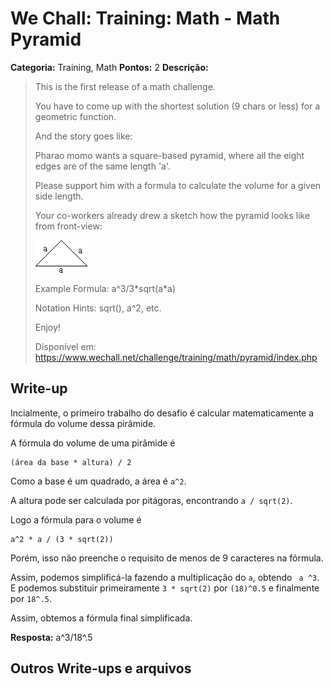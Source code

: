 # We Chall: Training: Math - Math Pyramid
**Categoria:** Training, Math
**Pontos:** 2
**Descrição:**

>This is the first release of a math challenge.
>
>You have to come up with the shortest solution (9 chars or less) for a geometric function.
>
>And the story goes like:
>
>Pharao momo wants a square-based pyramid, where all the eight edges are of the same length 'a'.
>
>Please support him with a formula to calculate the volume for a given side length.
>
>Your co-workers already drew a sketch how the pyramid looks like from front-view:
>
> ![](pyramid.png)
>
>Example Formula: a^3/3\*sqrt(a\*a)
>
>Notation Hints: sqrt(), a^2, etc.
>
>Enjoy!
>
> Disponível em:   <https://www.wechall.net/challenge/training/math/pyramid/index.php>

## Write-up
Incialmente, o primeiro trabalho do desafio é calcular matematicamente a fórmula do volume dessa pirâmide.

A fórmula do volume de uma pirâmide é

```
(área da base * altura) / 2
```

Como a base é um quadrado, a área é ``` a^2 ```.

A altura pode ser calculada por pitágoras, encontrando ```a / sqrt(2)```.

Logo a fórmula para o volume é

```
a^2 * a / (3 * sqrt(2))
```
Porém, isso não preenche o requisito de menos de 9 caracteres na fórmula.

Assim, podemos simplificá-la fazendo a multiplicação do ```a```, obtendo ``` a ^3```.
E podemos substituir primeiramente ```3 * sqrt(2)``` por ```(18)^0.5``` e finalmente por ```18^.5```.

Assim, obtemos a fórmula final simplificada.

**Resposta:** a^3/18^.5

## Outros Write-ups e arquivos
